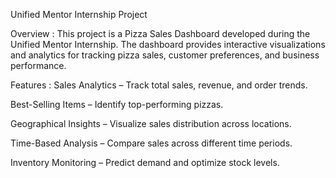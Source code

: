 Unified Mentor Internship Project

Overview :
This project is a Pizza Sales Dashboard developed during the Unified Mentor Internship. The dashboard provides interactive visualizations and analytics for tracking pizza sales, customer preferences, and business performance.

Features :
Sales Analytics – Track total sales, revenue, and order trends.

Best-Selling Items – Identify top-performing pizzas.

Geographical Insights – Visualize sales distribution across locations.

Time-Based Analysis – Compare sales across different time periods.

Inventory Monitoring – Predict demand and optimize stock levels.
